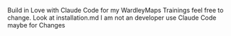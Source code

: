 Build in Love with Claude Code for my WardleyMaps Trainings
feel free to change. Look at installation.md
I am not an developer use Claude Code maybe for Changes
